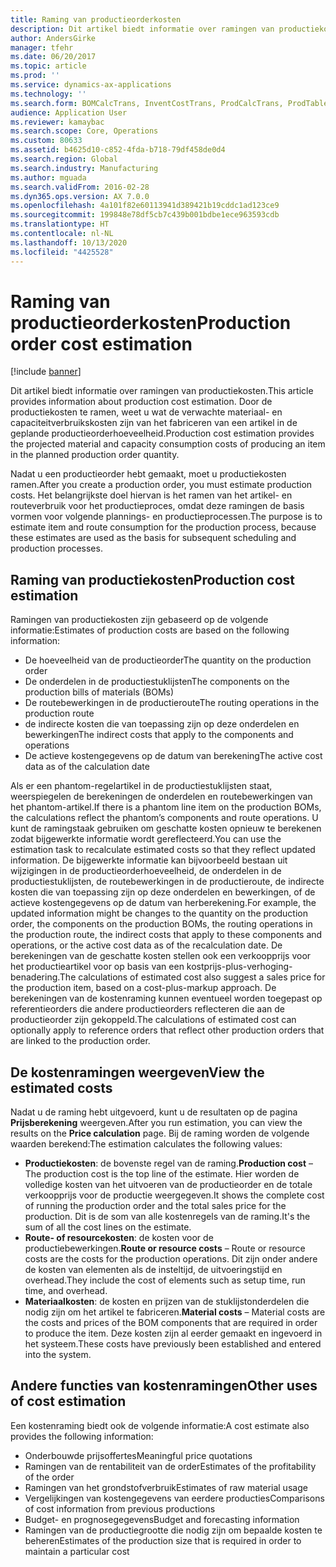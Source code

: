 ```yaml
---
title: Raming van productieorderkosten
description: Dit artikel biedt informatie over ramingen van productiekosten. Door de productiekosten te ramen, weet u wat de verwachte materiaal- en capaciteitverbruikskosten zijn van het fabriceren van een artikel in de geplande productieorderhoeveelheid.
author: AndersGirke
manager: tfehr
ms.date: 06/20/2017
ms.topic: article
ms.prod: ''
ms.service: dynamics-ax-applications
ms.technology: ''
ms.search.form: BOMCalcTrans, InventCostTrans, ProdCalcTrans, ProdTableJour, ProdTableListPage
audience: Application User
ms.reviewer: kamaybac
ms.search.scope: Core, Operations
ms.custom: 80633
ms.assetid: b4625d10-c852-4fda-b718-79df458de0d4
ms.search.region: Global
ms.search.industry: Manufacturing
ms.author: mguada
ms.search.validFrom: 2016-02-28
ms.dyn365.ops.version: AX 7.0.0
ms.openlocfilehash: 4a101f82e60113941d389421b19cddc1ad123ce9
ms.sourcegitcommit: 199848e78df5cb7c439b001bdbe1ece963593cdb
ms.translationtype: HT
ms.contentlocale: nl-NL
ms.lasthandoff: 10/13/2020
ms.locfileid: "4425528"
---
```

# <a name="production-order-cost-estimation"></a><span data-ttu-id="b51e9-104">Raming van productieorderkosten</span><span class="sxs-lookup"><span data-stu-id="b51e9-104">Production order cost estimation</span></span>

[!include [banner](../includes/banner.md)]

<span data-ttu-id="b51e9-105">Dit artikel biedt informatie over ramingen van productiekosten.</span><span class="sxs-lookup"><span data-stu-id="b51e9-105">This article provides information about production cost estimation.</span></span> <span data-ttu-id="b51e9-106">Door de productiekosten te ramen, weet u wat de verwachte materiaal- en capaciteitverbruikskosten zijn van het fabriceren van een artikel in de geplande productieorderhoeveelheid.</span><span class="sxs-lookup"><span data-stu-id="b51e9-106">Production cost estimation provides the projected material and capacity consumption costs of producing an item in the planned production order quantity.</span></span> 

<span data-ttu-id="b51e9-107">Nadat u een productieorder hebt gemaakt, moet u productiekosten ramen.</span><span class="sxs-lookup"><span data-stu-id="b51e9-107">After you create a production order, you must estimate production costs.</span></span> <span data-ttu-id="b51e9-108">Het belangrijkste doel hiervan is het ramen van het artikel- en routeverbruik voor het productieproces, omdat deze ramingen de basis vormen voor volgende plannings- en productieprocessen.</span><span class="sxs-lookup"><span data-stu-id="b51e9-108">The purpose is to estimate item and route consumption for the production process, because these estimates are used as the basis for subsequent scheduling and production processes.</span></span>

## <a name="production-cost-estimation"></a><span data-ttu-id="b51e9-109">Raming van productiekosten</span><span class="sxs-lookup"><span data-stu-id="b51e9-109">Production cost estimation</span></span>
<span data-ttu-id="b51e9-110">Ramingen van productiekosten zijn gebaseerd op de volgende informatie:</span><span class="sxs-lookup"><span data-stu-id="b51e9-110">Estimates of production costs are based on the following information:</span></span>

-   <span data-ttu-id="b51e9-111">De hoeveelheid van de productieorder</span><span class="sxs-lookup"><span data-stu-id="b51e9-111">The quantity on the production order</span></span>
-   <span data-ttu-id="b51e9-112">De onderdelen in de productiestuklijsten</span><span class="sxs-lookup"><span data-stu-id="b51e9-112">The components on the production bills of materials (BOMs)</span></span>
-   <span data-ttu-id="b51e9-113">De routebewerkingen in de productieroute</span><span class="sxs-lookup"><span data-stu-id="b51e9-113">The routing operations in the production route</span></span>
-   <span data-ttu-id="b51e9-114">de indirecte kosten die van toepassing zijn op deze onderdelen en bewerkingen</span><span class="sxs-lookup"><span data-stu-id="b51e9-114">The indirect costs that apply to the components and operations</span></span>
-   <span data-ttu-id="b51e9-115">De actieve kostengegevens op de datum van berekening</span><span class="sxs-lookup"><span data-stu-id="b51e9-115">The active cost data as of the calculation date</span></span>

<span data-ttu-id="b51e9-116">Als er een phantom-regelartikel in de productiestuklijsten staat, weerspiegelen de berekeningen de onderdelen en routebewerkingen van het phantom-artikel.</span><span class="sxs-lookup"><span data-stu-id="b51e9-116">If there is a phantom line item on the production BOMs, the calculations reflect the phantom’s components and route operations.</span></span> <span data-ttu-id="b51e9-117">U kunt de ramingstaak gebruiken om geschatte kosten opnieuw te berekenen zodat bijgewerkte informatie wordt gereflecteerd.</span><span class="sxs-lookup"><span data-stu-id="b51e9-117">You can use the estimation task to recalculate estimated costs so that they reflect updated information.</span></span> <span data-ttu-id="b51e9-118">De bijgewerkte informatie kan bijvoorbeeld bestaan uit wijzigingen in de productieorderhoeveelheid, de onderdelen in de productiestuklijsten, de routebewerkingen in de productieroute, de indirecte kosten die van toepassing zijn op deze onderdelen en bewerkingen, of de actieve kostengegevens op de datum van herberekening.</span><span class="sxs-lookup"><span data-stu-id="b51e9-118">For example, the updated information might be changes to the quantity on the production order, the components on the production BOMs, the routing operations in the production route, the indirect costs that apply to these components and operations, or the active cost data as of the recalculation date.</span></span> <span data-ttu-id="b51e9-119">De berekeningen van de geschatte kosten stellen ook een verkoopprijs voor het productieartikel voor op basis van een kostprijs-plus-verhoging-benadering.</span><span class="sxs-lookup"><span data-stu-id="b51e9-119">The calculations of estimated cost also suggest a sales price for the production item, based on a cost-plus-markup approach.</span></span> <span data-ttu-id="b51e9-120">De berekeningen van de kostenraming kunnen eventueel worden toegepast op referentieorders die andere productieorders reflecteren die aan de productieorder zijn gekoppeld.</span><span class="sxs-lookup"><span data-stu-id="b51e9-120">The calculations of estimated cost can optionally apply to reference orders that reflect other production orders that are linked to the production order.</span></span>

## <a name="view-the-estimated-costs"></a><span data-ttu-id="b51e9-121">De kostenramingen weergeven</span><span class="sxs-lookup"><span data-stu-id="b51e9-121">View the estimated costs</span></span>
<span data-ttu-id="b51e9-122">Nadat u de raming hebt uitgevoerd, kunt u de resultaten op de pagina **Prijsberekening** weergeven.</span><span class="sxs-lookup"><span data-stu-id="b51e9-122">After you run estimation, you can view the results on the **Price calculation** page.</span></span> <span data-ttu-id="b51e9-123">Bij de raming worden de volgende waarden berekend:</span><span class="sxs-lookup"><span data-stu-id="b51e9-123">The estimation calculates the following values:</span></span>

-   <span data-ttu-id="b51e9-124">**Productiekosten**: de bovenste regel van de raming.</span><span class="sxs-lookup"><span data-stu-id="b51e9-124">**Production cost** – The production cost is the top line of the estimate.</span></span> <span data-ttu-id="b51e9-125">Hier worden de volledige kosten van het uitvoeren van de productieorder en de totale verkoopprijs voor de productie weergegeven.</span><span class="sxs-lookup"><span data-stu-id="b51e9-125">It shows the complete cost of running the production order and the total sales price for the production.</span></span> <span data-ttu-id="b51e9-126">Dit is de som van alle kostenregels van de raming.</span><span class="sxs-lookup"><span data-stu-id="b51e9-126">It's the sum of all the cost lines on the estimate.</span></span>
-   <span data-ttu-id="b51e9-127">**Route- of resourcekosten**: de kosten voor de productiebewerkingen.</span><span class="sxs-lookup"><span data-stu-id="b51e9-127">**Route or resource costs** – Route or resource costs are the costs for the production operations.</span></span> <span data-ttu-id="b51e9-128">Dit zijn onder andere de kosten van elementen als de insteltijd, de uitvoeringstijd en overhead.</span><span class="sxs-lookup"><span data-stu-id="b51e9-128">They include the cost of elements such as setup time, run time, and overhead.</span></span>
-   <span data-ttu-id="b51e9-129">**Materiaalkosten**: de kosten en prijzen van de stuklijstonderdelen die nodig zijn om het artikel te fabriceren.</span><span class="sxs-lookup"><span data-stu-id="b51e9-129">**Material costs** – Material costs are the costs and prices of the BOM components that are required in order to produce the item.</span></span> <span data-ttu-id="b51e9-130">Deze kosten zijn al eerder gemaakt en ingevoerd in het systeem.</span><span class="sxs-lookup"><span data-stu-id="b51e9-130">These costs have previously been established and entered into the system.</span></span>

## <a name="other-uses-of-cost-estimation"></a><span data-ttu-id="b51e9-131">Andere functies van kostenramingen</span><span class="sxs-lookup"><span data-stu-id="b51e9-131">Other uses of cost estimation</span></span>
<span data-ttu-id="b51e9-132">Een kostenraming biedt ook de volgende informatie:</span><span class="sxs-lookup"><span data-stu-id="b51e9-132">A cost estimate also provides the following information:</span></span>

-   <span data-ttu-id="b51e9-133">Onderbouwde prijsoffertes</span><span class="sxs-lookup"><span data-stu-id="b51e9-133">Meaningful price quotations</span></span>
-   <span data-ttu-id="b51e9-134">Ramingen van de rentabiliteit van de order</span><span class="sxs-lookup"><span data-stu-id="b51e9-134">Estimates of the profitability of the order</span></span>
-   <span data-ttu-id="b51e9-135">Ramingen van het grondstofverbruik</span><span class="sxs-lookup"><span data-stu-id="b51e9-135">Estimates of raw material usage</span></span>
-   <span data-ttu-id="b51e9-136">Vergelijkingen van kostengegevens van eerdere producties</span><span class="sxs-lookup"><span data-stu-id="b51e9-136">Comparisons of cost information from previous productions</span></span>
-   <span data-ttu-id="b51e9-137">Budget- en prognosegegevens</span><span class="sxs-lookup"><span data-stu-id="b51e9-137">Budget and forecasting information</span></span>
-   <span data-ttu-id="b51e9-138">Ramingen van de productiegrootte die nodig zijn om bepaalde kosten te beheren</span><span class="sxs-lookup"><span data-stu-id="b51e9-138">Estimates of the production size that is required in order to maintain a particular cost</span></span>




